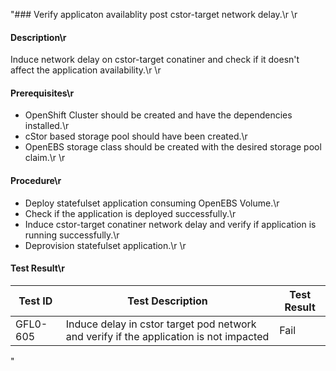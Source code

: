 "### Verify applicaton availablity post cstor-target network delay.\r
\r
#### Description\r
Induce network delay on cstor-target conatiner and check if it doesn't affect the application availability.\r
\r
#### Prerequisites\r
- OpenShift Cluster should be created and have the dependencies installed.\r
- cStor based storage pool should have been created.\r
- OpenEBS storage class should be created with the desired storage pool claim.\r
\r
#### Procedure\r
- Deploy statefulset application consuming OpenEBS Volume.\r
- Check if the application is deployed successfully.\r
- Induce cstor-target conatiner network delay and verify if application is running successfully.\r
- Deprovision statefulset application.\r
\r
#### Test Result\r
 | Test ID |   Test Description               | Test Result   |
 |---------|---------------------------| --------------|
 |    GFL0-605   |  Induce delay in cstor target pod network and verify if the application is not impacted           |  Fail     |

"
